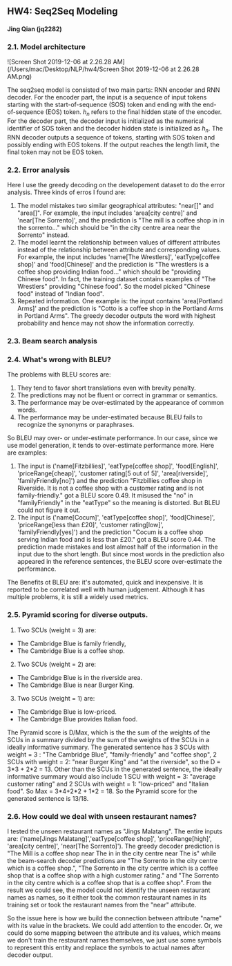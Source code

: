 ## HW4: Seq2Seq Modeling

#### Jing Qian (jq2282)

### 2.1. Model architecture

![Screen Shot 2019-12-06 at 2.26.28 AM](/Users/mac/Desktop/NLP/hw4/Screen Shot 2019-12-06 at 2.26.28 AM.png)

The seq2seq model is consisted of two main parts: RNN encoder and RNN decoder. For the encoder part, the input is a sequence of input tokens starting with the start-of-sequence (SOS) token and ending with the end-of-sequence (EOS) token. $h_n$ refers to the final hidden state of the encoder. For the decoder part, the decoder input is initialized as the numerical identifier of SOS token and the decoder hidden state is initialized as $h_n$. The RNN decoder outputs a sequence of tokens, starting with SOS token and possibly ending with EOS tokens. If the output reaches the length limit, the final token may not be EOS token.



### 2.2. Error analysis

Here I use the greedy decoding on the developement dataset to do the error analysis. Three kinds of erros I found are:

1. The model mistakes two similar geographical attributes: "near[]" and "area[]". For example, the input includes 'area[city centre]' and 'near[The Sorrento]', and the prediction is "The mill is a coffee shop in in the sorrento..." which should be "in the city centre area near the Sorrento" instead.
2. The model learnt the relationship between values of different attributes instead of the relationship between attribute and corresponding values. For example, the input includes 'name[The Wrestlers]', 'eatType[coffee shop]' and 'food[Chinese]' and the prediction is "The wrestlers is a coffee shop providing Indian food..." which should be "providing Chinese food". In fact, the training dataset contains examples of "The Wrestlers" providing "Chinese food". So the model picked "Chinese food" instead of "Indian food". 
3. Repeated information. One example is: the input contains 'area[Portland Arms]' and the prediction is "Cotto is a coffee shop in the Portland Arms in Portland Arms". The greedy decoder outputs the word with highest probability and hence may not show the information correctly.



### 2.3. Beam search analysis



### 2.4. What's wrong with BLEU?

The problems with BLEU scores are:

1. They tend to favor short translations even with brevity penalty.
2. The predictions may not be fluent or correct in grammar or semantics.
3. The performance may be over-estimated by the appearance of common words.
4. The performance may be under-estimated because BLEU fails to recognize the synonyms or paraphrases.

So BLEU may over- or under-estimate performance. In our case, since we use model generation, it tends to over-estimate performance more. Here are examples:

1. The input is ('name[Fitzbillies]', 'eatType[coffee shop]', 'food[English]', 'priceRange[cheap]', 'customer rating[5 out of 5]', 'area[riverside]', 'familyFriendly[no]') and the prediction "Fitzbillies coffee shop in Riverside. It is not a coffee shop with a customer rating and is not family-friendly." got a BLEU score 0.49. It misused the "no" in "familyFriendly" in the "eatType" so the meaning is distorted. But BLEU could not figure it out.
2. The input is ('name[Cocum]', 'eatType[coffee shop]', 'food[Chinese]', 'priceRange[less than £20]', 'customer rating[low]', 'familyFriendly[yes]') and the prediction "Cocum is a coffee shop serving Indian food and is less than £20." got a BLEU score 0.44. The prediction made mistakes and lost almost half of the information in the input due to the short length. But since most words in the prediction also appeared in the reference sentences, the BLEU score over-estimate the performance.

The Benefits ot BLEU are: it's automated, quick and inexpensive. It is reported to be correlated well with human judgement. Although it has multiple problems, it is still a widely used metrics.



### 2.5. Pyramid scoring for diverse outputs.

1. Two SCUs (weight = 3) are: 

* The Cambridge Blue is family friendly,
* The Cambridge Blue is a coffee shop.

2. Two SCUs (weight = 2) are:

* The Cambridge Blue is in the riverside area.
* The Cambridge Blue is near Burger King.

3. Two SCUs (weight = 1) are:

* The Cambridge Blue is low-priced.
* The Cambridge Blue provides Italian food.

The Pyramid score is D/Max, which is the the sum of the weights of the SCUs in a summary divided by the sum of the weights of the SCUs in a ideally informative summary.  The generated sentence has 3 SCUs with weight = 3 : "The Cambridge Blue", "family-friendly" and "coffee shop", 2 SCUs with weight = 2: "near Burger King" and "at the riverside", so the D = 3\*3 + 2\*2 = 13. Other than the SCUs in the generated sentence, the ideally informative summary would also include 1 SCU with weight = 3: "average customer rating" and 2 SCUs with weight = 1: "low-priced" and "Italian food". So Max = 3\*4+2\*2 + 1\*2 = 18. So the Pyramid score for the generated sentence is 13/18. 



### 2.6. How could we deal with unseen restaurant names?

I tested the unseen restaurant names as "Jings Malatang". The entire inputs are: ('name[Jings Malatang]','eatType[coffee shop]', 'priceRange[high]', 'area[city centre]', 'near[The Sorrento]'). The greedy decoder prediction is "The Mill is a coffee shop near The in in the city centre near The is" while the beam-search decoder predictions are "The Sorrento in the city centre which is a coffee shop.", "The Sorrento in the city centre which is a coffee shop that is a coffee shop with a high customer rating." and "The Sorrento in the city centre which is a coffee shop that is a coffee shop". From the result we could see, the model could not identify the unseen restaurant names as names, so it either took the common restaurant names in its training set or took the restaurant names from the "near" attribute.  

So the issue here is how we build the connection between attribute "name" with its value in the brackets. We could add attention to the encoder. Or, we could do some mapping between the attribute and its values, which means we don't train the restaurant names themselves, we just use some symbols to represent this entity and replace the symbols to actual names after decoder output. 